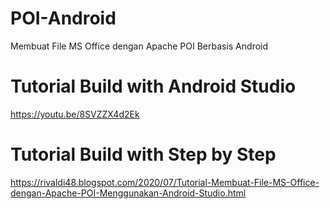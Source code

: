 # POI-Android
Membuat File MS Office dengan Apache POI Berbasis Android

# Tutorial Build with Android Studio
https://youtu.be/8SVZZX4d2Ek

# Tutorial Build with Step by Step
https://rivaldi48.blogspot.com/2020/07/Tutorial-Membuat-File-MS-Office-dengan-Apache-POI-Menggunakan-Android-Studio.html
